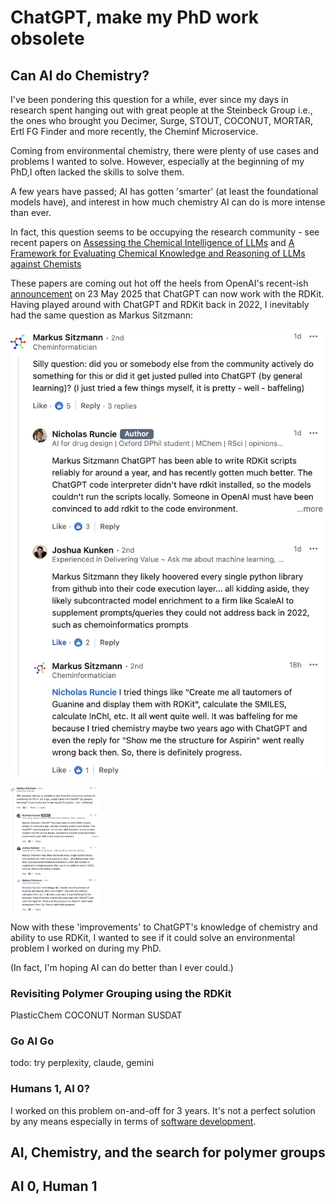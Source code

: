 # ChatGPT, make my PhD work obsolete
## Can AI do Chemistry?

I've been pondering this question for a while, ever since my days in research spent hanging out with great people at the Steinbeck Group i.e., the ones who brought you Decimer, Surge, STOUT, COCONUT, MORTAR, Ertl FG Finder and more recently, the Cheminf Microservice.

Coming from environmental chemistry, there were plenty of use cases and problems I wanted to solve. However, especially at the beginning of my PhD,I often lacked the skills to solve them.

A few years have passed; AI has gotten 'smarter' (at least the foundational models have), and interest in how much chemistry AI can do is more intense than ever. 

In fact, this question seems to be occupying the research community - see recent papers on [Assessing the Chemical Intelligence of LLMs](https://arxiv.org/abs/2505.07735) and [A Framework for Evaluating Chemical Knowledge and Reasoning of LLMs against Chemists](https://www-nature-com.proxy.bnl.lu/articles/s41557-025-01815-x)

These papers are coming out hot off the heels from OpenAI's recent-ish [announcement](https://x.com/gdb/status/1925944910634463729) on 23 May 2025 that ChatGPT can now work with the RDKit. Having played around with ChatGPT and RDKit back in 2022, I inevitably had the same question as Markus Sitzmann:

![openai-rdkit-integration](/images/openai-rdkit-integration.png)

<img src="/images/openai-rdkit-integration.png" height="200" />

Now with these 'improvements' to ChatGPT's knowledge of chemistry and ability to use RDKit, I wanted to see if it could solve an environmental problem I worked on during my PhD.

(In fact, I'm hoping AI can do better than I ever could.)

### Revisiting Polymer Grouping using the RDKit

PlasticChem
COCONUT
Norman SUSDAT

### Go AI Go
todo: try perplexity, claude, gemini

### Humans 1, AI 0?
I worked on this problem on-and-off for 3 years. It's not a perfect solution by any means especially in terms of [software development](/_posts/2023-09-03-reflections-software.md/tests).

























## AI, Chemistry, and the search for polymer groups




## AI 0, Human 1  





